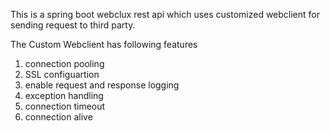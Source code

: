 This is a spring boot webclux rest api which uses customized webclient for sending request to third party.

The Custom Webclient has following features
1. connection pooling
2. SSL configuartion
3. enable request and response logging
4. exception handling
5. connection timeout
6. connection alive
